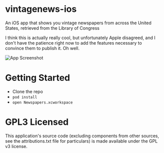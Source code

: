 vintagenews-ios
===============

An iOS app that shows you vintage newspapers from across the United States, retrieved from the Library of Congress

I think this is actually really cool, but unfortunately Apple disagreed, and I don't have the patience right now to add the features necessary to convince them to publish it. Oh well.

![App Screenshot](https://raw.github.com/aaronbrethorst/vintagenews-ios/master/screenshot.jpg "Screenshot")

Getting Started
======

* Clone the repo
* `pod install`
* `open Newspapers.xcworkspace`

GPL3 Licensed
=====

This application's source code (excluding components from other sources, see the attributions.txt file for particulars) is made available under the GPL v3 license.